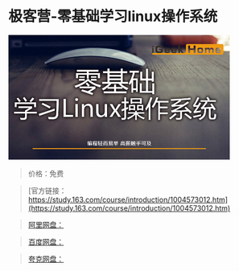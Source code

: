 # 极客营-零基础学习linux操作系统

![img](../../../assets/study163/free/68CBCD1ABA919EFFF082CD0DFDE1FB10.jpg)

> 价格：免费

> [官方链接：https://study.163.com/course/introduction/1004573012.htm](https://study.163.com/course/introduction/1004573012.htm)

> [阿里网盘：]()

> [百度网盘：]()

> [夸克网盘：]()
